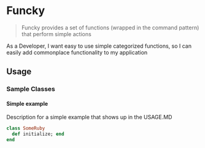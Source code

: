 # Funcky

> Funcky provides a set of functions (wrapped in the command pattern) that perform simple actions

As a Developer, I want easy to use simple categorized functions, so I can easily add commonplace functionality to my application

## Usage

### Sample Classes

#### Simple example

Description for a simple example that shows up in the USAGE.MD

```ruby
class SomeRuby
  def initialize; end
end
```
